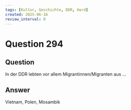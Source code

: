 ```yaml
---
tags: [Kultur, Geschichte, DDR, Hard]
created: 2025-06-16
review_interval: 0
---
```


# Question 294

## Question

In der DDR lebten vor allem Migrantinnen/Migranten aus …

## Answer

Vietnam, Polen, Mosambik
